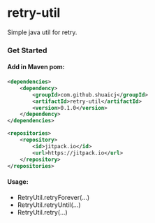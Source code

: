 # retry-util

Simple java util for retry.

### Get Started

#### Add in Maven pom:
```xml
<dependencies>
    <dependency>
        <groupId>com.github.shuaicj</groupId>
        <artifactId>retry-util</artifactId>
        <version>0.1.0</version>
    </dependency>
</dependencies>

<repositories>
    <repository>
        <id>jitpack.io</id>
        <url>https://jitpack.io</url>
    </repository>
</repositories>
```

#### Usage:
- RetryUtil.retryForever(...)
- RetryUtil.retryUntil(...)
- RetryUtil.retry(...)
